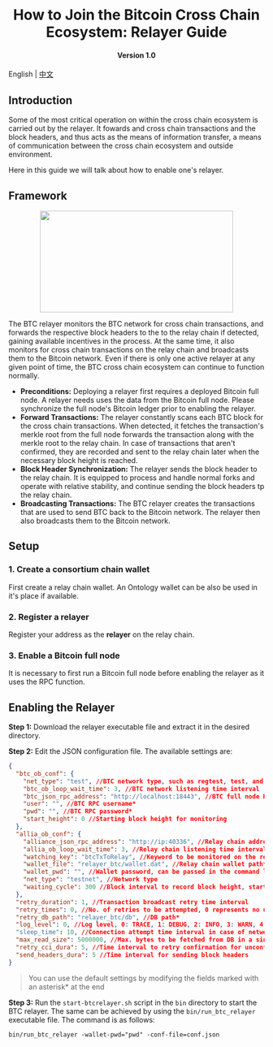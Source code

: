 <h1 align="center">How to Join the Bitcoin Cross Chain Ecosystem: Relayer Guide</h1>
<h4 align="center">Version 1.0 </h4>

English | [中文](https://github.com/ontio/cross-chain/blob/master/btc/How_to_Join_the_Bitcoin_Cross-Chain_Ecosystem-Relayer_Guide_CN.md)

## Introduction

Some of the most critical operation on within the cross chain ecosystem is carried out by the relayer. It fowards and cross chain transactions and the block headers, and thus acts as the means of information transfer, a means of communication between the cross chain ecosystem and outside environment. 

Here in this guide we will talk about how to enable one's relayer.

## Framework

<div align=center><img width="380" height="200" src="./pic/relayer.png"/></div>

The BTC relayer monitors the BTC network for cross chain transactions, and forwards the respective block headers to the to the relay chain if detected, gaining available incentives in the process.
At the same time, it also monitors for cross chain transactions on the relay chain and broadcasts them to the Bitcoin network. Even if there is only one active relayer at any given point of time, the BTC cross chain ecosystem can continue to function normally.

- **Preconditions:** Deploying a relayer first requires a deployed Bitcoin full node. A relayer needs uses the data from the Bitcoin full node. Please synchronize the full node's Bitcoin ledger prior to enabling the relayer.
- **Forward Transactions:** The relayer constantly scans each BTC block for the cross chain transactions. When detected, it fetches the transaction's merkle root from the full node forwards the transaction along with the merkle root to the relay chain. In case of transactions that aren't confirmed, they are recorded and sent to the relay chain later when the necessary block height is reached.
- **Block Header Synchronization:** The relayer sends the block header to the relay chain. It is equipped to process and handle normal forks and operate with relative stability, and continue sending the block headers tp the relay chain.
- **Broadcasting Transactions:** The BTC relayer creates the transactions that are used to send BTC back to the Bitcoin network. The relayer then also broadcasts them to the Bitcoin network.

## Setup

### 1. Create a consortium chain wallet

First create a relay chain wallet. An Ontology wallet can be also be used in it's place if available.

### 2. Register a relayer

Register your address as the **relayer** on the relay chain.

### 3. Enable a Bitcoin full node

It is necessary to first run a Bitcoin full node before enabling the relayer as it uses the RPC function.

## Enabling the Relayer

**Step 1:** Download the relayer executable file and extract it in the desired directory.

**Step 2:** Edit the JSON configuration file. The available settings are:

```json
{
  "btc_ob_conf": {
    "net_type": "test", //BTC network type, such as regtest, test, and main
    "btc_ob_loop_wait_time": 3, //BTC network listening time interval 
    "btc_json_rpc_address": "http://localhost:18443", //BTC full node RPC address*
    "user": "", //BTC RPC username*
    "pwd": "", //BTC RPC password*
    "start_height": 0 //Starting block height for monitoring
  },
  "allia_ob_conf": {
    "alliance_json_rpc_address": "http://ip:40336", //Relay chain address*
    "allia_ob_loop_wait_time": 3, //Relay chain listening time interval
    "watching_key": "btcTxToRelay", //Keyword to be monitored on the relay chain
    "wallet_file": "relayer_btc/wallet.dat", //Relay chain wallet path*
    "wallet_pwd": "", //Wallet password, can be passed in the command line using the flag*
    "net_type": "testnet", //Network type
    "waiting_cycle": 300 //Block interval to record block height, start monitoring from this height the next time relayer is enabled
  },
  "retry_duration": 1, //Transaction broadcast retry time interval
  "retry_times": 0, //No. of retries to be attempted, 0 represents no upper bound
  "retry_db_path": "relayer_btc/db", //DB path*
  "log_level": 0, //Log level, 0: TRACE, 1: DEBUG, 2: INFO, 3: WARN, 4: Eroor
  "sleep_time": 10, //Connection attempt time interval in case of network anomaly
  "max_read_size": 5000000, //Max. bytes to be fetched from DB in a single read operation
  "retry_cci_dura": 5, //Time interval to retry confirmation for unconfirmed transactions
  "send_headers_dura": 5 //Time interval for sending block headers
}
```

> You can use the default settings by modifying the fields marked with an asterisk* at the end

**Step 3:** Run the `start-btcrelayer.sh` script in the `bin` directory to start the BTC relayer. The same can be achieved by using the `bin/run_btc_relayer` executable file. The command is as follows:

```shell
bin/run_btc_relayer -wallet-pwd="pwd" -conf-file=conf.json
```

